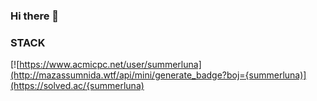 ### Hi there 👋

### STACK


[![https://www.acmicpc.net/user/summerluna](http://mazassumnida.wtf/api/mini/generate_badge?boj={summerluna)](https://solved.ac/{summerluna)
